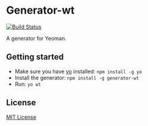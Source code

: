 # Generator-wt
[![Build Status](https://secure.travis-ci.org/aloysious/generator-wt.png?branch=master)](https://travis-ci.org/aloysious/generator-wt)

A generator for Yeoman.

## Getting started
- Make sure you have [yo](https://github.com/yeoman/yo) installed:
    `npm install -g yo`
- Install the generator: `npm install -g generator-wt`
- Run: `yo wt`

## License
[MIT License](http://en.wikipedia.org/wiki/MIT_License)
